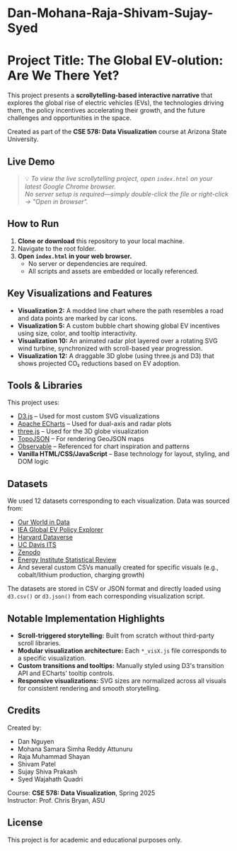 # Dan-Mohana-Raja-Shivam-Sujay-Syed
# Project Title: The Global EV-olution: Are We There Yet?

This project presents a **scrollytelling-based interactive narrative** that explores the global rise of electric vehicles (EVs), the technologies driving them, the policy incentives accelerating their growth, and the future challenges and opportunities in the space.

Created as part of the **CSE 578: Data Visualization** course at Arizona State University.

## Live Demo

> 💡 _To view the live scrollytelling project, open `index.html` on your latest Google Chrome browser._  
> _No server setup is required—simply double-click the file or right-click → "Open in browser"._

## How to Run

1. **Clone or download** this repository to your local machine.
2. Navigate to the root folder.
3. **Open `index.html` in your web browser.**
   - No server or dependencies are required.
   - All scripts and assets are embedded or locally referenced.
  
## Key Visualizations and Features

- **Visualization 2:** A modded line chart where the path resembles a road and data points are marked by car icons.
- **Visualization 5:** A custom bubble chart showing global EV incentives using size, color, and tooltip interactivity.
- **Visualization 10:** An animated radar plot layered over a rotating SVG wind turbine, synchronized with scroll-based year progression.
- **Visualization 12:** A draggable 3D globe (using three.js and D3) that shows projected CO₂ reductions based on EV adoption.

## Tools & Libraries

This project uses:
- [D3.js](https://d3js.org/) – Used for most custom SVG visualizations  
- [Apache ECharts](https://echarts.apache.org/) – Used for dual-axis and radar plots  
- [three.js](https://threejs.org/) – Used for the 3D globe visualization  
- [TopoJSON](https://github.com/topojson/topojson) – For rendering GeoJSON maps  
- [Observable](https://observablehq.com/) – Referenced for chart inspiration and patterns  
- **Vanilla HTML/CSS/JavaScript** – Base technology for layout, styling, and DOM logic

## Datasets

We used 12 datasets corresponding to each visualization. Data was sourced from:

- [Our World in Data](https://ourworldindata.org/)
- [IEA Global EV Policy Explorer](https://www.iea.org/data-and-statistics/data-tools/global-ev-policy-explorer)
- [Harvard Dataverse](https://dataverse.harvard.edu/)
- [UC Davis ITS](https://itspubs.ucdavis.edu/)
- [Zenodo](https://zenodo.org/)
- [Energy Institute Statistical Review](https://www.energyinst.org/statistical-review)
- And several custom CSVs manually created for specific visuals (e.g., cobalt/lithium production, charging growth)

The datasets are stored in CSV or JSON format and directly loaded using `d3.csv()` or `d3.json()` from each corresponding visualization script.

## Notable Implementation Highlights

- **Scroll-triggered storytelling:** Built from scratch without third-party scroll libraries.
- **Modular visualization architecture:** Each `*_visX.js` file corresponds to a specific visualization.
- **Custom transitions and tooltips:** Manually styled using D3's transition API and ECharts' tooltip controls.
- **Responsive visualizations:** SVG sizes are normalized across all visuals for consistent rendering and smooth storytelling.

## Credits

Created by:
  
- Dan Nguyen  
- Mohana Samara Simha Reddy Attunuru
- Raja Muhammad Shayan
- Shivam Patel  
- Sujay Shiva Prakash  
- Syed Wajahath Quadri

Course: **CSE 578: Data Visualization**, Spring 2025  
Instructor: Prof. Chris Bryan, ASU

## License

This project is for academic and educational purposes only.
